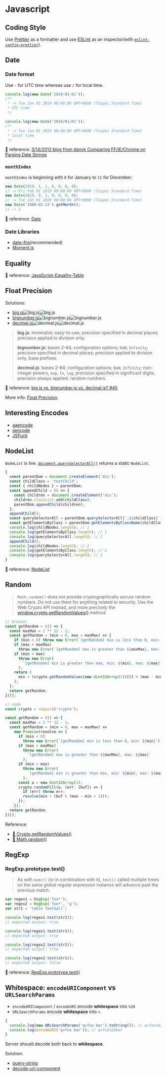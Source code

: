 # Javascript

## Coding Style

Use [Prettier](https://prettier.io/) as a formatter and use [ESLint](https://eslint.org/) as an inspector(with [`eslint-config-prettier`](https://github.com/prettier/eslint-config-prettier)).

## Date

### Date format

Use `-` for UTC time whereas use `/` for local time.

```javascript
console.log(new Date('2019-01-01'));
/**
 * -> Tue Jan 01 2019 08:00:00 GMT+0800 (Taipei Standard Time)
 * UTC time
 */

console.log(new Date('2019/01/01'));
/**
 * -> Tue Jan 01 2019 00:00:00 GMT+0800 (Taipei Standard Time)
 * local time
 */
```

🔗 reference: [3/14/2012 blog from danvk Comparing FF/IE/Chrome on Parsing Date Strings](http://dygraphs.com/date-formats.html)

### `monthIndex`

`monthIndex` is beginning with `0` for January to `11` for December.

```javascript
new Date(2019, 1, 1, 0, 0, 0, 0);
// -> Fri Feb 01 2019 00:00:00 GMT+0800 (Taipei Standard Time)
new Date(2019, 0, 1, 0, 0, 0, 0);
// -> Tue Jan 01 2019 00:00:00 GMT+0800 (Taipei Standard Time)
new Date('1989-02-13').getMonth();
// -> 1
```

🔗 reference: [Date](https://developer.mozilla.org/en-US/docs/Web/JavaScript/Reference/Global_Objects/Date)

### Date Libraries

- [date-fns](https://date-fns.org/)(recommended)
- [Moment.js](https://momentjs.com/)

## Equality

<!-- TODO: Table component -->

🔗 reference: [JavaScript-Equality-Table](https://dorey.github.io/JavaScript-Equality-Table/)

## Float Precision

Solutions:

- [big.js](https://github.com/MikeMcl/big.js)![big.js](https://img.shields.io/github/stars/MikeMcl/big.js.svg)![big.js](https://img.shields.io/github/license/MikeMcl/big.js.svg)
- [bignumber.js](https://github.com/MikeMcl/bignumber.js)![bignumber.js](https://img.shields.io/github/stars/MikeMcl/bignumber.js.svg)![bignumber.js](https://img.shields.io/github/license/MikeMcl/bignumber.js.svg)
- [decimal.js](https://github.com/MikeMcl/decimal.js)![decimal.js](https://img.shields.io/github/stars/MikeMcl/decimal.js.svg)![decimal.js](https://img.shields.io/github/license/MikeMcl/decimal.js.svg)

> **big.js**: minimalist; easy-to-use; precision specified in decimal places; precision applied to division only.
>
> **bignumber.js**: bases 2-64; configuration options; `NaN`; `Infinity`; precision specified in decimal places; precision applied to division only; base prefixes.
>
> **decimal.js**: bases 2-64; configuration options; `NaN`; `Infinity`; non-integer powers, `exp`, `ln`, `log`; precision specified in significant digits; precision always applied; random numbers.

🔗 reference: [big.js vs. bignumber.js vs. decimal.js? #45](https://github.com/MikeMcl/big.js/issues/45#issuecomment-104211175)

More info: [Float Precision](/dev/common.html#float-precision).

## Interesting Encodes

- [aaencode](http://utf-8.jp/public/aaencode.html)
- [jjencode](http://utf-8.jp/public/jjencode.html)
- [JSFuck](http://www.jsfuck.com/)

## NodeList

`NodeList` is live. [`document.querySelectorAll()`](https://developer.mozilla.org/en-US/docs/Web/API/Document/querySelectorAll) returns a static `NodeList`.

```javascript
{
  const parentDom = document.createElement('div');
  const childClass = 'testChild';
  const { childNodes } = parentDom;
  const appendChild = () => {
    const children = document.createElement('div');
    children.classList.add(childClass);
    parentDom.appendChild(children);
  };
  appendChild();
  const querySelectorAll = parentDom.querySelectorAll(`.${childClass}`);
  const getElementsByClass = parentDom.getElementsByClassName(childClass);
  console.log(childNodes.length); // 1
  console.log(getElementsByClass.length); // 1
  console.log(querySelectorAll.length); // 1
  appendChild();
  console.log(childNodes.length); // 2
  console.log(getElementsByClass.length); // 2
  console.log(querySelectorAll.length); // 1
}
```

🔗 reference: [Node​List](https://developer.mozilla.org/zh-TW/docs/Web/API/NodeList)

## Random

> `Math.random()` does not provide cryptographically secure random numbers. Do not use them for anything related to security. Use the Web Crypto API instead, and more precisely the [window.crypto.getRandomValues()](https://developer.mozilla.org/en-US/docs/Web/API/RandomSource/getRandomValues) method.

```js
// browser
const getRandom = (() => {
  const maxMax = 2 ** 32 - 1;
  const getRandom = (min = 0, max = maxMax) => {
    if (min < 0) throw new Error(`[getRandom] min is less than 0, min: ${min}`);
    if (max > maxMax)
      throw new Error(`[getRandom] max is greater than ${maxMax}, max: ${max}`);
    if (min > max)
      throw new Error(
        `[getRandom] min is greater than max, min: ${min}, max: ${max}`
      );
    return (
      min + (crypto.getRandomValues(new Uint32Array(1))[0] % (max - min + 1))
    );
  };
  return getRandom;
})();

// node
const crypto = require('crypto');

const getRandom = (() => {
  const maxMax = 2 ** 32 - 1;
  const getRandom = (min = 0, max = maxMax) =>
    new Promise(resolve => {
      if (min < 0)
        throw new Error(`[getRandom] min is less than 0, min: ${min}`);
      if (max > maxMax)
        throw new Error(
          `[getRandom] max is greater than ${maxMax}, max: ${max}`
        );
      if (min > max)
        throw new Error(
          `[getRandom] min is greater than max, min: ${min}, max: ${max}`
        );
      const a = new Uint32Array(1);
      crypto.randomFill(a, (err, [buf]) => {
        if (err) throw err;
        resolve(min + (buf % (max - min + 1)));
      });
    });
  return getRandom;
})();
```

Reference:

- [🔗 Crypto​.get​Random​Values()](https://developer.mozilla.org/en-US/docs/Web/API/RandomSource/getRandomValues)
- [🔗 Math​.random()](https://developer.mozilla.org/en-US/docs/Web/JavaScript/Reference/Global_Objects/Math/random)

## RegExp

### RegExp.prototype​.test()

> As with `exec()` (or in combination with it), `test()` called multiple times on the same global regular expression instance will advance past the previous match.

```javascript
var regex1 = RegExp('foo*');
var regex2 = RegExp('foo*', 'g');
var str1 = 'table football';

console.log(regex1.test(str1));
// expected output: true

console.log(regex1.test(str1));
// expected output: true

console.log(regex2.test(str1));
// expected output: true

console.log(regex2.test(str1));
// expected output: false
```

🔗 reference: [RegExp.prototype​.test()](https://developer.mozilla.org/en-US/docs/Web/JavaScript/Reference/Global_Objects/RegExp/test)

## Whitespace: `encodeURIComponent` vs `URLSearchParams`

- `encodeURIComponent` / `encodeURI` encode **whitespace** into `%20`
- `URLSearchParams` encode **whitespace** into `+`.

```js
{
  console.log(new URLSearchParams('q=foo bar').toString()); // q=foo+bar
  console.log(encodeURI('q=foo bar')); // q=foo%20bar
}
```

Server should decode both back to **whitespace**.

Solution:

- [query-string](https://github.com/sindresorhus/query-string)
- [decode-uri-component](https://github.com/SamVerschueren/decode-uri-component)
